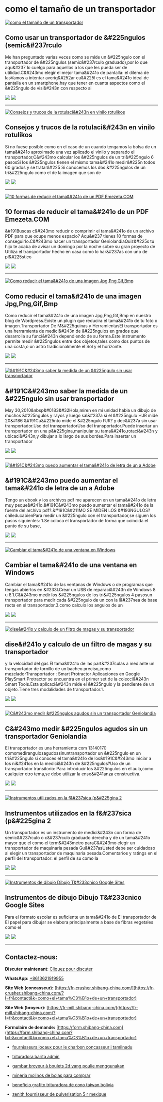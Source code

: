 # como el tamaño de un transportador

<a href="https://swt.shibang-china.com/?l=fr&img&k=como+el+tama%C3%B1o+de+un+transportador" target="_blank">![como el tamaño de un transportador](http://static.shibang-china.com/all-800x300/1166.jpg)</a>

## Como usar un transportador de &#225ngulos (semic&#237rculo
Me han preguntado varias veces como se mide un &#225ngulo con el transportador de &#225ngulos (semic&#237rculo graduado),por lo que aqu&#237 lo cuelgo para aquellos a los que les pueda ser de utilidad.C&#243mo elegir el mejor tama&#241o de pantalla: el dilema de lasVamos a intentar averig&#252ar cu&#225l es el tama&#241o ideal de pantalla en un smartphone,hay que tener en cuanta aspectos como el &#225ngulo de visi&#243n con respecto al


<a href="https://whatsapp.shibangsoft.com/WhatsApp.php" target="_blank" title="WhatsApp">![](http://static.shibang-china.com/icon/whatsapp.png)</a> <a href="https://swt.shibang-china.com/?l=fr&icon&k=como+el+tama%C3%B1o+de+un+transportador" target="_blank">![](http://static.shibang-china.com/icon/chat-fr.png)</a>

---

<a href="https://swt.shibang-china.com/?l=fr&img&k=como+el+tama%C3%B1o+de+un+transportador" target="_blank">![Consejos y trucos de la rotulaci&#243n en vinilo rotulikos](http://static.shibang-china.com/all-800x300/213.jpg)</a>

## Consejos y trucos de la rotulaci&#243n en vinilo rotulikos
Si no fuese posible como en el caso de un cuando tengamos la bolsa de un tama&#241o aproximado una vez aplicado el vinilo y separado el transportador,C&#243mo calcular los &#225ngulos de un tri&#225ngulo 6 pasosSi los &#225ngulos tienen el mismo tama&#241o medir&#225n todos 60 grados y se tratar&#225 Si conocemos los dos &#225ngulos de un tri&#225ngulo como el de la imagen que son de


<a href="https://whatsapp.shibangsoft.com/WhatsApp.php" target="_blank" title="WhatsApp">![](http://static.shibang-china.com/icon/whatsapp.png)</a> <a href="https://swt.shibang-china.com/?l=fr&icon&k=como+el+tama%C3%B1o+de+un+transportador" target="_blank">![](http://static.shibang-china.com/icon/chat-fr.png)</a>

---

<a href="https://swt.shibang-china.com/?l=fr&img&k=como+el+tama%C3%B1o+de+un+transportador" target="_blank">![10 formas de reducir el tama&#241o de un PDF Emezeta.COM](http://static.shibang-china.com/all-800x300/1168.jpg)</a>

## 10 formas de reducir el tama&#241o de un PDF Emezeta.COM
&#191Buscas c&#243mo reducir o comprimir el tama&#241o de un archivo PDF para que ocupe menos espacio? Aqu&#237 tienes 10 formas de conseguirlo.C&#243mo hacer un transportador GeniolandiaQuiz&#225s tu hijo te acaba de avisar un domingo por la noche sobre su gran proyecto de Utiliza el transportador hecho en casa como lo har&#237as con uno de pl&#225stico


<a href="https://whatsapp.shibangsoft.com/WhatsApp.php" target="_blank" title="WhatsApp">![](http://static.shibang-china.com/icon/whatsapp.png)</a> <a href="https://swt.shibang-china.com/?l=fr&icon&k=como+el+tama%C3%B1o+de+un+transportador" target="_blank">![](http://static.shibang-china.com/icon/chat-fr.png)</a>

---

<a href="https://swt.shibang-china.com/?l=fr&img&k=como+el+tama%C3%B1o+de+un+transportador" target="_blank">![Como reducir el tama&#241o de una imagen Jpg,Png,Gif,Bmp](http://static.shibang-china.com/all-800x300/1267.jpg)</a>

## Como reducir el tama&#241o de una imagen Jpg,Png,Gif,Bmp
Como reducir el tama&#241o de una imagen Jpg,Png,Gif,Bmp en nuestro blog de Wordpress.Existe un plugin que reducira el tama&#241o de tu foto o imagen.Transportador De M&#225quinas y HerramientasEl transportador es una herramienta de medici&#243n de &#225ngulos en grados que desarrolla su funci&#243n dependiendo de su forma.Este instrumento permite medir &#225ngulos entre dos objetos,tales como dos puntos de una costa,o un astro tradicionalmente el Sol y el horizonte.


<a href="https://whatsapp.shibangsoft.com/WhatsApp.php" target="_blank" title="WhatsApp">![](http://static.shibang-china.com/icon/whatsapp.png)</a> <a href="https://swt.shibang-china.com/?l=fr&icon&k=como+el+tama%C3%B1o+de+un+transportador" target="_blank">![](http://static.shibang-china.com/icon/chat-fr.png)</a>

---

<a href="https://swt.shibang-china.com/?l=fr&img&k=como+el+tama%C3%B1o+de+un+transportador" target="_blank">![&#191C&#243mo saber la medida de un &#225ngulo sin usar transportador](http://static.shibang-china.com/all-800x300/988.jpg)</a>

## &#191C&#243mo saber la medida de un &#225ngulo sin usar transportador
May 30,2010&nbsp&#0183&#32Hola,miren en mi unidad habia un dibujo de muchos &#225ngulos y rayos y luego sal&#237a si el &#225ngulo HJR mide 20&#186 &#191Cu&#225nto mide el &#225ngulo PJR? y dec&#237a sin usar transportador.Uso del transportadorUso del transportador.Puede insertar un transportador en una p&#225gina,manipular su tama&#241o,rotaci&#243n y ubicaci&#243n,y dibujar a lo largo de sus bordes.Para insertar un transportador


<a href="https://whatsapp.shibangsoft.com/WhatsApp.php" target="_blank" title="WhatsApp">![](http://static.shibang-china.com/icon/whatsapp.png)</a> <a href="https://swt.shibang-china.com/?l=fr&icon&k=como+el+tama%C3%B1o+de+un+transportador" target="_blank">![](http://static.shibang-china.com/icon/chat-fr.png)</a>

---

<a href="https://swt.shibang-china.com/?l=fr&img&k=como+el+tama%C3%B1o+de+un+transportador" target="_blank">![&#191C&#243mo puedo aumentar el tama&#241o de letra de un a Adobe](http://static.shibang-china.com/all-800x300/822.jpg)</a>

## &#191C&#243mo puedo aumentar el tama&#241o de letra de un a Adobe
Tengo un ebook y los archivos pdf me aparecen en un tama&#241o de letra muy peque&#241o.&#191C&#243mo puedo aumentar el tama&#241o de la fuente del archivo pdf?.&#191C&#211MO SE MIDEN LOS &#193NGULOS? chileducabienPara medir un &#225ngulo con el transportador,se siguen los pasos siguientes: 1.Se coloca el transportador de forma que coincida el punto de su base,


<a href="https://whatsapp.shibangsoft.com/WhatsApp.php" target="_blank" title="WhatsApp">![](http://static.shibang-china.com/icon/whatsapp.png)</a> <a href="https://swt.shibang-china.com/?l=fr&icon&k=como+el+tama%C3%B1o+de+un+transportador" target="_blank">![](http://static.shibang-china.com/icon/chat-fr.png)</a>

---

<a href="https://swt.shibang-china.com/?l=fr&img&k=como+el+tama%C3%B1o+de+un+transportador" target="_blank">![Cambiar el tama&#241o de una ventana en Windows](http://static.shibang-china.com/all-800x300/856.jpg)</a>

## Cambiar el tama&#241o de una ventana en Windows
Cambiar el tama&#241o de las ventanas de Windows o de programas que tengas abiertos en &#233l.Crear un USB de reparaci&#243n de Windows 8 u 8.1.C&#243mo medir los &#225ngulos de los tri&#225ngulos 4 pasosun transportador para medir cada &#225ngulo de un con la l&#237nea de base recta en el transportador.3.como calculo los angulos de un


<a href="https://whatsapp.shibangsoft.com/WhatsApp.php" target="_blank" title="WhatsApp">![](http://static.shibang-china.com/icon/whatsapp.png)</a> <a href="https://swt.shibang-china.com/?l=fr&icon&k=como+el+tama%C3%B1o+de+un+transportador" target="_blank">![](http://static.shibang-china.com/icon/chat-fr.png)</a>

---

<a href="https://swt.shibang-china.com/?l=fr&img&k=como+el+tama%C3%B1o+de+un+transportador" target="_blank">![dise&#241o y calculo de un filtro de magas y su transportador](http://static.shibang-china.com/all-800x300/1338.jpg)</a>

## dise&#241o y calculo de un filtro de magas y su transportador
y la velocidad del gas El tama&#241o de las part&#237culas a mediante un transportador de tornillo de un bacheo preciso,como mezcladorTransportador : Smart Protractor Aplicaciones en Google PlaySmart Protractor se encuentra en el primer set de la colecci&#243n Smart Tools.Esta aplicaci&#243n mide el &#225ngulo y la pendiente de un objeto.Tiene tres modalidades de transportador.1.


<a href="https://whatsapp.shibangsoft.com/WhatsApp.php" target="_blank" title="WhatsApp">![](http://static.shibang-china.com/icon/whatsapp.png)</a> <a href="https://swt.shibang-china.com/?l=fr&icon&k=como+el+tama%C3%B1o+de+un+transportador" target="_blank">![](http://static.shibang-china.com/icon/chat-fr.png)</a>

---

<a href="https://swt.shibang-china.com/?l=fr&img&k=como+el+tama%C3%B1o+de+un+transportador" target="_blank">![C&#243mo medir &#225ngulos agudos sin un transportador Geniolandia](http://static.shibang-china.com/all-800x300/1044.jpg)</a>

## C&#243mo medir &#225ngulos agudos sin un transportador Geniolandia
El transportador es una herramienta com 13140170 comomedirangulosagudossinuntransportador un &#225ngulo en un tri&#225ngulo si conoces el tama&#241o de los&#191C&#243mo iniciar a los ni&#241os en la medici&#243n de &#225ngulos?Uso de un transportador transitorio: Para introducir los &#225ngulos en el aula,como cualquier otro tema,se debe utilizar la ense&#241anza constructiva.


<a href="https://whatsapp.shibangsoft.com/WhatsApp.php" target="_blank" title="WhatsApp">![](http://static.shibang-china.com/icon/whatsapp.png)</a> <a href="https://swt.shibang-china.com/?l=fr&icon&k=como+el+tama%C3%B1o+de+un+transportador" target="_blank">![](http://static.shibang-china.com/icon/chat-fr.png)</a>

---

<a href="https://swt.shibang-china.com/?l=fr&img&k=como+el+tama%C3%B1o+de+un+transportador" target="_blank">![Instrumentos utilizados en la f&#237sica (p&#225gina 2](http://static.shibang-china.com/all-800x300/437.jpg)</a>

## Instrumentos utilizados en la f&#237sica (p&#225gina 2
Un transportador es un instrumento de medici&#243n con forma de semic&#237rculo o c&#237rculo graduado derecha y de un tama&#241o mayor que el como el term&#243metro paraC&#243mo elegir un transportador de maquinaria pesada Gu&#237asUsted debe ser cuidadoso al elegir un transportador de maquinaria pesada.Comentarios y ratings en el perfil del transportador: el perfil de su como la


<a href="https://whatsapp.shibangsoft.com/WhatsApp.php" target="_blank" title="WhatsApp">![](http://static.shibang-china.com/icon/whatsapp.png)</a> <a href="https://swt.shibang-china.com/?l=fr&icon&k=como+el+tama%C3%B1o+de+un+transportador" target="_blank">![](http://static.shibang-china.com/icon/chat-fr.png)</a>

---

<a href="https://swt.shibang-china.com/?l=fr&img&k=como+el+tama%C3%B1o+de+un+transportador" target="_blank">![Instrumentos de dibujo Dibujo T&#233cnico Google Sites](http://static.shibang-china.com/all-800x300/450.jpg)</a>

## Instrumentos de dibujo Dibujo T&#233cnico Google Sites
Para el formato escolar es suficiente un tama&#241o de El transportador de El papel para dibujar se elabora principalmente a base de fibras vegetales como el

<a href="https://whatsapp.shibangsoft.com/WhatsApp.php" target="_blank" title="WhatsApp">![](http://static.shibang-china.com/icon/whatsapp.png)</a> <a href="https://swt.shibang-china.com/?l=fr&icon&k=como+el+tama%C3%B1o+de+un+transportador" target="_blank">![](http://static.shibang-china.com/icon/chat-fr.png)</a>

---
## Contactez-nous:

**Discuter maintenant:** [Cliquez pour discuter](https://swt.shibang-china.com?l=fr&contact&k=como+el+tama%C3%B1o+de+un+transportador)

**WhatsApp:**  [+8613621919955](https://whatsapp.shibangsoft.com/WhatsApp.php)

**Site Web (concasseur):** [https://fr-crusher.shibang-china.com/](https://fr-crusher.shibang-china.com/?l=fr&contact&k=como+el+tama%C3%B1o+de+un+transportador)

**Site Web (broyeur):** [https://fr-mill.shibang-china.com/](https://fr-mill.shibang-china.com/?l=fr&contact&k=como+el+tama%C3%B1o+de+un+transportador)

**Formulaire de demande:** [https://form.shibang-china.com](https://form.shibang-china.com?l=fr&contact&k=como+el+tama%C3%B1o+de+un+transportador)

* [fournisseurs locaux pour le charbon concasseur i tamilnadu](../65/fournisseurs%20locaux%20pour%20le%20charbon%20concasseur%20i%20tamilnadu.md)

* [trituradora barita admin](../62/trituradora%20barita%20admin.md)

* [gambar broyeur à boulets 2d yang poulie menggunakan](../61/gambar%20broyeur%20%C3%A0%20boulets%202d%20yang%20poulie%20menggunakan.md)

* [mineria molinos de bolas para comprar](../65/mineria%20molinos%20de%20bolas%20para%20comprar.md)

* [beneficio grafito trituradora de cono taiwan bolivia](../62/beneficio%20grafito%20trituradora%20de%20cono%20taiwan%20bolivia.md)

* [zenith fournisseur de pulverisation 5 r mexique](../65/zenith%20fournisseur%20de%20pulverisation%205%20r%20mexique.md)